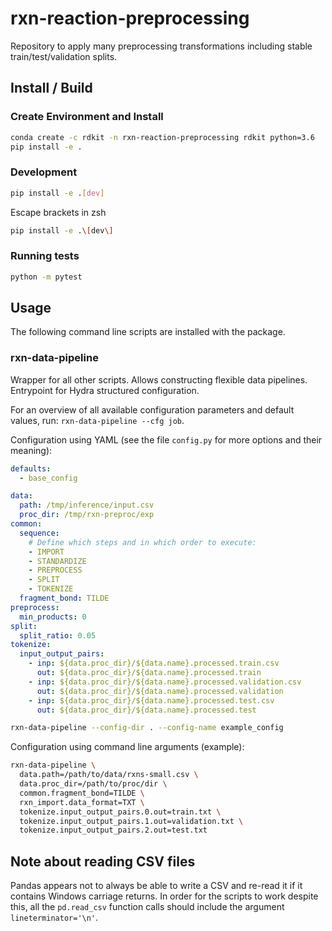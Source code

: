 # rxn-reaction-preprocessing

Repository to apply many preprocessing transformations including stable train/test/validation splits.

## Install / Build
### Create Environment and Install
```bash
conda create -c rdkit -n rxn-reaction-preprocessing rdkit python=3.6
pip install -e .
```

### Development
```bash
pip install -e .[dev]
```
Escape brackets in zsh
```bash
pip install -e .\[dev\]
```

### Running tests
```bash
python -m pytest
```

## Usage
The following command line scripts are installed with the package.

### rxn-data-pipeline
Wrapper for all other scripts. Allows constructing flexible data pipelines. Entrypoint for Hydra structured configuration.

For an overview of all available configuration parameters and default values, run: `rxn-data-pipeline --cfg job`.

Configuration using YAML (see the file `config.py` for more options and their meaning):
```yaml
defaults:
  - base_config

data:
  path: /tmp/inference/input.csv
  proc_dir: /tmp/rxn-preproc/exp
common:
  sequence:
    # Define which steps and in which order to execute:
    - IMPORT
    - STANDARDIZE
    - PREPROCESS
    - SPLIT
    - TOKENIZE
  fragment_bond: TILDE
preprocess:
  min_products: 0
split:
  split_ratio: 0.05
tokenize:
  input_output_pairs:
    - inp: ${data.proc_dir}/${data.name}.processed.train.csv
      out: ${data.proc_dir}/${data.name}.processed.train
    - inp: ${data.proc_dir}/${data.name}.processed.validation.csv
      out: ${data.proc_dir}/${data.name}.processed.validation
    - inp: ${data.proc_dir}/${data.name}.processed.test.csv
      out: ${data.proc_dir}/${data.name}.processed.test
```
```bash
rxn-data-pipeline --config-dir . --config-name example_config
```

Configuration using command line arguments (example):
```bash
rxn-data-pipeline \
  data.path=/path/to/data/rxns-small.csv \
  data.proc_dir=/path/to/proc/dir \
  common.fragment_bond=TILDE \
  rxn_import.data_format=TXT \
  tokenize.input_output_pairs.0.out=train.txt \
  tokenize.input_output_pairs.1.out=validation.txt \
  tokenize.input_output_pairs.2.out=test.txt
```

## Note about reading CSV files
Pandas appears not to always be able to write a CSV and re-read it if it contains Windows carriage returns.
In order for the scripts to work despite this, all the `pd.read_csv` function calls should include the argument `lineterminator='\n'`.
